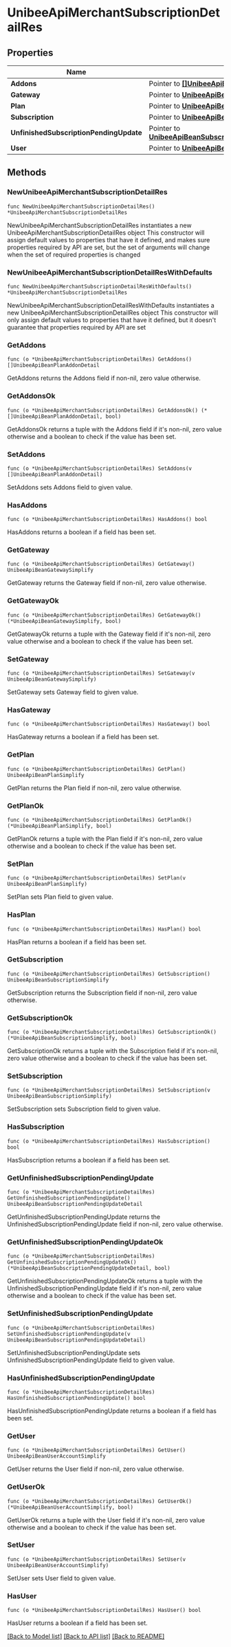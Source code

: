 # UnibeeApiMerchantSubscriptionDetailRes

## Properties

Name | Type | Description | Notes
------------ | ------------- | ------------- | -------------
**Addons** | Pointer to [**[]UnibeeApiBeanPlanAddonDetail**](UnibeeApiBeanPlanAddonDetail.md) | Plan Addon | [optional] 
**Gateway** | Pointer to [**UnibeeApiBeanGatewaySimplify**](UnibeeApiBeanGatewaySimplify.md) |  | [optional] 
**Plan** | Pointer to [**UnibeeApiBeanPlanSimplify**](UnibeeApiBeanPlanSimplify.md) |  | [optional] 
**Subscription** | Pointer to [**UnibeeApiBeanSubscriptionSimplify**](UnibeeApiBeanSubscriptionSimplify.md) |  | [optional] 
**UnfinishedSubscriptionPendingUpdate** | Pointer to [**UnibeeApiBeanSubscriptionPendingUpdateDetail**](UnibeeApiBeanSubscriptionPendingUpdateDetail.md) |  | [optional] 
**User** | Pointer to [**UnibeeApiBeanUserAccountSimplify**](UnibeeApiBeanUserAccountSimplify.md) |  | [optional] 

## Methods

### NewUnibeeApiMerchantSubscriptionDetailRes

`func NewUnibeeApiMerchantSubscriptionDetailRes() *UnibeeApiMerchantSubscriptionDetailRes`

NewUnibeeApiMerchantSubscriptionDetailRes instantiates a new UnibeeApiMerchantSubscriptionDetailRes object
This constructor will assign default values to properties that have it defined,
and makes sure properties required by API are set, but the set of arguments
will change when the set of required properties is changed

### NewUnibeeApiMerchantSubscriptionDetailResWithDefaults

`func NewUnibeeApiMerchantSubscriptionDetailResWithDefaults() *UnibeeApiMerchantSubscriptionDetailRes`

NewUnibeeApiMerchantSubscriptionDetailResWithDefaults instantiates a new UnibeeApiMerchantSubscriptionDetailRes object
This constructor will only assign default values to properties that have it defined,
but it doesn't guarantee that properties required by API are set

### GetAddons

`func (o *UnibeeApiMerchantSubscriptionDetailRes) GetAddons() []UnibeeApiBeanPlanAddonDetail`

GetAddons returns the Addons field if non-nil, zero value otherwise.

### GetAddonsOk

`func (o *UnibeeApiMerchantSubscriptionDetailRes) GetAddonsOk() (*[]UnibeeApiBeanPlanAddonDetail, bool)`

GetAddonsOk returns a tuple with the Addons field if it's non-nil, zero value otherwise
and a boolean to check if the value has been set.

### SetAddons

`func (o *UnibeeApiMerchantSubscriptionDetailRes) SetAddons(v []UnibeeApiBeanPlanAddonDetail)`

SetAddons sets Addons field to given value.

### HasAddons

`func (o *UnibeeApiMerchantSubscriptionDetailRes) HasAddons() bool`

HasAddons returns a boolean if a field has been set.

### GetGateway

`func (o *UnibeeApiMerchantSubscriptionDetailRes) GetGateway() UnibeeApiBeanGatewaySimplify`

GetGateway returns the Gateway field if non-nil, zero value otherwise.

### GetGatewayOk

`func (o *UnibeeApiMerchantSubscriptionDetailRes) GetGatewayOk() (*UnibeeApiBeanGatewaySimplify, bool)`

GetGatewayOk returns a tuple with the Gateway field if it's non-nil, zero value otherwise
and a boolean to check if the value has been set.

### SetGateway

`func (o *UnibeeApiMerchantSubscriptionDetailRes) SetGateway(v UnibeeApiBeanGatewaySimplify)`

SetGateway sets Gateway field to given value.

### HasGateway

`func (o *UnibeeApiMerchantSubscriptionDetailRes) HasGateway() bool`

HasGateway returns a boolean if a field has been set.

### GetPlan

`func (o *UnibeeApiMerchantSubscriptionDetailRes) GetPlan() UnibeeApiBeanPlanSimplify`

GetPlan returns the Plan field if non-nil, zero value otherwise.

### GetPlanOk

`func (o *UnibeeApiMerchantSubscriptionDetailRes) GetPlanOk() (*UnibeeApiBeanPlanSimplify, bool)`

GetPlanOk returns a tuple with the Plan field if it's non-nil, zero value otherwise
and a boolean to check if the value has been set.

### SetPlan

`func (o *UnibeeApiMerchantSubscriptionDetailRes) SetPlan(v UnibeeApiBeanPlanSimplify)`

SetPlan sets Plan field to given value.

### HasPlan

`func (o *UnibeeApiMerchantSubscriptionDetailRes) HasPlan() bool`

HasPlan returns a boolean if a field has been set.

### GetSubscription

`func (o *UnibeeApiMerchantSubscriptionDetailRes) GetSubscription() UnibeeApiBeanSubscriptionSimplify`

GetSubscription returns the Subscription field if non-nil, zero value otherwise.

### GetSubscriptionOk

`func (o *UnibeeApiMerchantSubscriptionDetailRes) GetSubscriptionOk() (*UnibeeApiBeanSubscriptionSimplify, bool)`

GetSubscriptionOk returns a tuple with the Subscription field if it's non-nil, zero value otherwise
and a boolean to check if the value has been set.

### SetSubscription

`func (o *UnibeeApiMerchantSubscriptionDetailRes) SetSubscription(v UnibeeApiBeanSubscriptionSimplify)`

SetSubscription sets Subscription field to given value.

### HasSubscription

`func (o *UnibeeApiMerchantSubscriptionDetailRes) HasSubscription() bool`

HasSubscription returns a boolean if a field has been set.

### GetUnfinishedSubscriptionPendingUpdate

`func (o *UnibeeApiMerchantSubscriptionDetailRes) GetUnfinishedSubscriptionPendingUpdate() UnibeeApiBeanSubscriptionPendingUpdateDetail`

GetUnfinishedSubscriptionPendingUpdate returns the UnfinishedSubscriptionPendingUpdate field if non-nil, zero value otherwise.

### GetUnfinishedSubscriptionPendingUpdateOk

`func (o *UnibeeApiMerchantSubscriptionDetailRes) GetUnfinishedSubscriptionPendingUpdateOk() (*UnibeeApiBeanSubscriptionPendingUpdateDetail, bool)`

GetUnfinishedSubscriptionPendingUpdateOk returns a tuple with the UnfinishedSubscriptionPendingUpdate field if it's non-nil, zero value otherwise
and a boolean to check if the value has been set.

### SetUnfinishedSubscriptionPendingUpdate

`func (o *UnibeeApiMerchantSubscriptionDetailRes) SetUnfinishedSubscriptionPendingUpdate(v UnibeeApiBeanSubscriptionPendingUpdateDetail)`

SetUnfinishedSubscriptionPendingUpdate sets UnfinishedSubscriptionPendingUpdate field to given value.

### HasUnfinishedSubscriptionPendingUpdate

`func (o *UnibeeApiMerchantSubscriptionDetailRes) HasUnfinishedSubscriptionPendingUpdate() bool`

HasUnfinishedSubscriptionPendingUpdate returns a boolean if a field has been set.

### GetUser

`func (o *UnibeeApiMerchantSubscriptionDetailRes) GetUser() UnibeeApiBeanUserAccountSimplify`

GetUser returns the User field if non-nil, zero value otherwise.

### GetUserOk

`func (o *UnibeeApiMerchantSubscriptionDetailRes) GetUserOk() (*UnibeeApiBeanUserAccountSimplify, bool)`

GetUserOk returns a tuple with the User field if it's non-nil, zero value otherwise
and a boolean to check if the value has been set.

### SetUser

`func (o *UnibeeApiMerchantSubscriptionDetailRes) SetUser(v UnibeeApiBeanUserAccountSimplify)`

SetUser sets User field to given value.

### HasUser

`func (o *UnibeeApiMerchantSubscriptionDetailRes) HasUser() bool`

HasUser returns a boolean if a field has been set.


[[Back to Model list]](../README.md#documentation-for-models) [[Back to API list]](../README.md#documentation-for-api-endpoints) [[Back to README]](../README.md)


